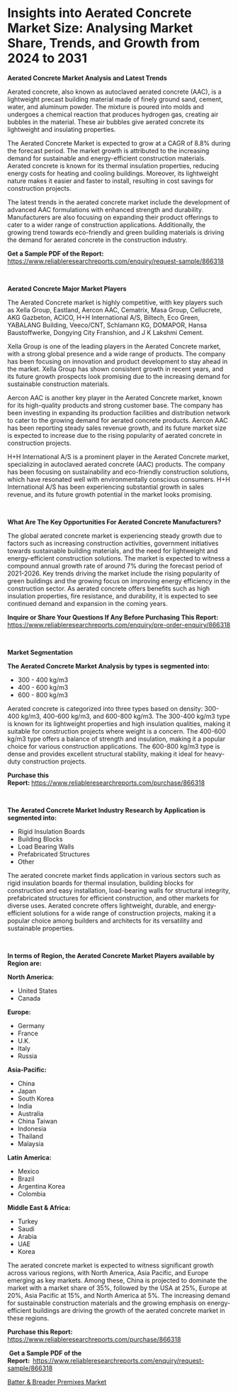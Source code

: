 <p><h1>Insights into Aerated Concrete Market Size: Analysing Market Share, Trends, and Growth from 2024 to 2031</h1></p><p><strong>Aerated Concrete Market Analysis and Latest Trends</strong></p>
<p><p>Aerated concrete, also known as autoclaved aerated concrete (AAC), is a lightweight precast building material made of finely ground sand, cement, water, and aluminum powder. The mixture is poured into molds and undergoes a chemical reaction that produces hydrogen gas, creating air bubbles in the material. These air bubbles give aerated concrete its lightweight and insulating properties.</p><p>The Aerated Concrete Market is expected to grow at a CAGR of 8.8% during the forecast period. The market growth is attributed to the increasing demand for sustainable and energy-efficient construction materials. Aerated concrete is known for its thermal insulation properties, reducing energy costs for heating and cooling buildings. Moreover, its lightweight nature makes it easier and faster to install, resulting in cost savings for construction projects.</p><p>The latest trends in the aerated concrete market include the development of advanced AAC formulations with enhanced strength and durability. Manufacturers are also focusing on expanding their product offerings to cater to a wider range of construction applications. Additionally, the growing trend towards eco-friendly and green building materials is driving the demand for aerated concrete in the construction industry.</p></p>
<p><strong>Get a Sample PDF of the Report:&nbsp;</strong> <a href="https://www.reliableresearchreports.com/enquiry/request-sample/866318">https://www.reliableresearchreports.com/enquiry/request-sample/866318</a></p>
<p>&nbsp;</p>
<p><strong>Aerated Concrete Major Market Players</strong></p>
<p><p>The Aerated Concrete market is highly competitive, with key players such as Xella Group, Eastland, Aercon AAC, Cematrix, Masa Group, Cellucrete, AKG Gazbeton, ACICO, H+H International A/S, Biltech, Eco Green, YABALANG Building, Veeco/CNT, Schlamann KG, DOMAPOR, Hansa Baustoffwerke, Dongying City Franshion, and J K Lakshmi Cement.</p><p>Xella Group is one of the leading players in the Aerated Concrete market, with a strong global presence and a wide range of products. The company has been focusing on innovation and product development to stay ahead in the market. Xella Group has shown consistent growth in recent years, and its future growth prospects look promising due to the increasing demand for sustainable construction materials.</p><p>Aercon AAC is another key player in the Aerated Concrete market, known for its high-quality products and strong customer base. The company has been investing in expanding its production facilities and distribution network to cater to the growing demand for aerated concrete products. Aercon AAC has been reporting steady sales revenue growth, and its future market size is expected to increase due to the rising popularity of aerated concrete in construction projects.</p><p>H+H International A/S is a prominent player in the Aerated Concrete market, specializing in autoclaved aerated concrete (AAC) products. The company has been focusing on sustainability and eco-friendly construction solutions, which have resonated well with environmentally conscious consumers. H+H International A/S has been experiencing substantial growth in sales revenue, and its future growth potential in the market looks promising.</p></p>
<p>&nbsp;</p>
<p><strong>What Are The Key Opportunities For Aerated Concrete Manufacturers?</strong></p>
<p><p>The global aerated concrete market is experiencing steady growth due to factors such as increasing construction activities, government initiatives towards sustainable building materials, and the need for lightweight and energy-efficient construction solutions. The market is expected to witness a compound annual growth rate of around 7% during the forecast period of 2021-2026. Key trends driving the market include the rising popularity of green buildings and the growing focus on improving energy efficiency in the construction sector. As aerated concrete offers benefits such as high insulation properties, fire resistance, and durability, it is expected to see continued demand and expansion in the coming years.</p></p>
<p><strong>Inquire or Share Your Questions If Any Before Purchasing This Report:</strong> <a href="https://www.reliableresearchreports.com/enquiry/pre-order-enquiry/866318">https://www.reliableresearchreports.com/enquiry/pre-order-enquiry/866318</a></p>
<p>&nbsp;</p>
<p><strong>Market Segmentation</strong></p>
<p><strong>The Aerated Concrete Market Analysis by types is segmented into:</strong></p>
<p><ul><li>300 - 400 kg/m3</li><li>400 - 600 kg/m3</li><li>600 - 800 kg/m3</li></ul></p>
<p><p>Aerated concrete is categorized into three types based on density: 300-400 kg/m3, 400-600 kg/m3, and 600-800 kg/m3. The 300-400 kg/m3 type is known for its lightweight properties and high insulation qualities, making it suitable for construction projects where weight is a concern. The 400-600 kg/m3 type offers a balance of strength and insulation, making it a popular choice for various construction applications. The 600-800 kg/m3 type is dense and provides excellent structural stability, making it ideal for heavy-duty construction projects.</p></p>
<p><strong>Purchase this Report:&nbsp;</strong><a href="https://www.reliableresearchreports.com/purchase/866318">https://www.reliableresearchreports.com/purchase/866318</a></p>
<p>&nbsp;</p>
<p><strong>The Aerated Concrete Market Industry Research by Application is segmented into:</strong></p>
<p><ul><li>Rigid Insulation Boards</li><li>Building Blocks</li><li>Load Bearing Walls</li><li>Prefabricated Structures</li><li>Other</li></ul></p>
<p><p>The aerated concrete market finds application in various sectors such as rigid insulation boards for thermal insulation, building blocks for construction and easy installation, load-bearing walls for structural integrity, prefabricated structures for efficient construction, and other markets for diverse uses. Aerated concrete offers lightweight, durable, and energy-efficient solutions for a wide range of construction projects, making it a popular choice among builders and architects for its versatility and sustainable properties.</p></p>
<p>&nbsp;</p>
<p><strong>In terms of Region, the Aerated Concrete Market Players available by Region are:</strong></p>
<p>
    <p> <strong> North America: </strong>
        <ul>
            <li>United States</li>
            <li>Canada</li>
        </ul>
        </p> 
    <p> <strong> Europe: </strong>
        <ul>
            <li>Germany</li>
            <li>France</li>
            <li>U.K.</li>
            <li>Italy</li>
            <li>Russia</li>
        </ul>
        </p> 
    <p> <strong> Asia-Pacific: </strong>
        <ul>
            <li>China</li>
            <li>Japan</li>
            <li>South Korea</li>
            <li>India</li>
            <li>Australia</li>
            <li>China Taiwan</li>
            <li>Indonesia</li>
            <li>Thailand</li>
            <li>Malaysia</li>
        </ul>
        </p> 
    <p> <strong> Latin America: </strong>
        <ul>
            <li>Mexico</li>
            <li>Brazil</li>
            <li>Argentina Korea</li>
            <li>Colombia</li>
        </ul>
        </p> 
    <p> <strong> Middle East & Africa: </strong>
        <ul>
            <li>Turkey</li>
            <li>Saudi</li>
            <li>Arabia</li>
            <li>UAE</li>
            <li>Korea</li>
        </ul>
    </p>
    </p>
<p><p>The aerated concrete market is expected to witness significant growth across various regions, with North America, Asia Pacific, and Europe emerging as key markets. Among these, China is projected to dominate the market with a market share of 35%, followed by the USA at 25%, Europe at 20%, Asia Pacific at 15%, and North America at 5%. The increasing demand for sustainable construction materials and the growing emphasis on energy-efficient buildings are driving the growth of the aerated concrete market in these regions.</p></p>
<p><strong>Purchase this Report: </strong><a href="https://www.reliableresearchreports.com/purchase/866318">https://www.reliableresearchreports.com/purchase/866318</a></p>
<p>&nbsp;<strong>Get a Sample PDF of the Report:&nbsp;&nbsp;</strong><a href="https://www.reliableresearchreports.com/enquiry/request-sample/866318">https://www.reliableresearchreports.com/enquiry/request-sample/866318</a></p>
<p><strong></strong></p>
<p><p><a href="https://meowing-canidae-761.notion.site/Batter-Breader-Premixes-Market-Size-Evaluating-its-Market-Trends-Growth-and-Projections-2024--f0e60c4f651f4abc8a1c3b92fb1959ae">Batter & Breader Premixes Market</a></p></p>